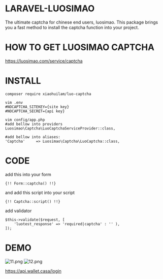 # LARAVEL-LUOSIMAO
The ultimate captcha for chinese end users, luosimao. This package brings you a fast method to install the captcha function into your project.


# HOW TO GET LUOSIMAO CAPTCHA
https://luosimao.com/service/captcha


# INSTALL
```
composer require xiaohuilam/luo-captcha
```
```
vim .env
#NOCAPTCHA_SITEKEY={site key}
#NOCAPTCHA_SECRET={api key}
```
```
vim config/app.php
#add bellow into providers
Luosimao\Captcha\LuoCaptchaServiceProvider::class,

#add bellow into aliases:
'Captcha'     => Luosimao\Captcha\LuoCaptcha::class,
```

# CODE
add this into your form
```
{!! Form::captcha() !!}
```

and add this script into your script
```
{!! Captcha::script() !!}
```

add validator
```
$this->validate($request, [
    'luotest_response' => 'required|captcha' : '' ),
]);
```

# DEMO

![11.png](https://i.loli.net/2017/08/01/598044b2eb541.png
)
![12.png](https://i.loli.net/2017/08/01/598044b30ebd3.png)

https://api.wallet.casa/login

